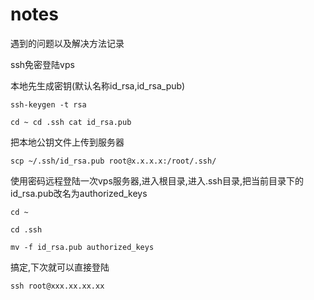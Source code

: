 # notes
遇到的问题以及解决方法记录

ssh免密登陆vps

  本地先生成密钥(默认名称id_rsa,id_rsa_pub)
  
  `
  ssh-keygen -t rsa
  `

`
cd ~
cd .ssh
cat id_rsa.pub
`

把本地公钥文件上传到服务器

`
 scp ~/.ssh/id_rsa.pub root@x.x.x.x:/root/.ssh/
`

使用密码远程登陆一次vps服务器,进入根目录,进入.ssh目录,把当前目录下的id_rsa.pub改名为authorized_keys

`
cd ~
`

`
cd .ssh
`

`
mv -f id_rsa.pub authorized_keys
`


搞定,下次就可以直接登陆

`
ssh root@xxx.xx.xx.xx
`
